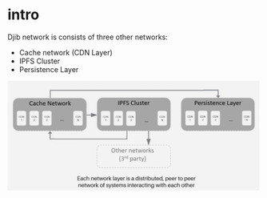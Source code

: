 # intro

Djib network is consists of three other networks:

* Cache network (CDN Layer)
* IPFS Cluster
* Persistence Layer

![](<../../.gitbook/assets/image (9).png>)
